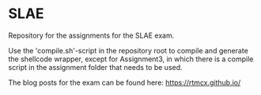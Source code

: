 # SLAE

Repository for the assignments for the SLAE exam. 

Use the 'compile.sh'-script in the repository root to compile and generate the shellcode wrapper, except for Assignment3, in which there is a compile script in the assignment folder that needs to be used. 

The blog posts for the exam can be found here: https://rtmcx.github.io/ 
